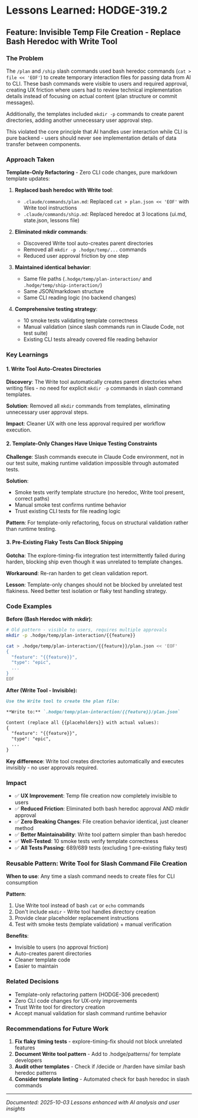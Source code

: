 # Lessons Learned: HODGE-319.2

## Feature: Invisible Temp File Creation - Replace Bash Heredoc with Write Tool

### The Problem
The `/plan` and `/ship` slash commands used bash heredoc commands (`cat > file << 'EOF'`) to create temporary interaction files for passing data from AI to CLI. These bash commands were visible to users and required approval, creating UX friction where users had to review technical implementation details instead of focusing on actual content (plan structure or commit messages).

Additionally, the templates included `mkdir -p` commands to create parent directories, adding another unnecessary user approval step.

This violated the core principle that AI handles user interaction while CLI is pure backend - users should never see implementation details of data transfer between components.

### Approach Taken
**Template-Only Refactoring** - Zero CLI code changes, pure markdown template updates:

1. **Replaced bash heredoc with Write tool**:
   - `.claude/commands/plan.md`: Replaced `cat > plan.json << 'EOF'` with Write tool instructions
   - `.claude/commands/ship.md`: Replaced heredoc at 3 locations (ui.md, state.json, lessons file)

2. **Eliminated mkdir commands**:
   - Discovered Write tool auto-creates parent directories
   - Removed all `mkdir -p .hodge/temp/...` commands
   - Reduced user approval friction by one step

3. **Maintained identical behavior**:
   - Same file paths (`.hodge/temp/plan-interaction/` and `.hodge/temp/ship-interaction/`)
   - Same JSON/markdown structure
   - Same CLI reading logic (no backend changes)

4. **Comprehensive testing strategy**:
   - 10 smoke tests validating template correctness
   - Manual validation (since slash commands run in Claude Code, not test suite)
   - Existing CLI tests already covered file reading behavior

### Key Learnings

#### 1. Write Tool Auto-Creates Directories
**Discovery**: The Write tool automatically creates parent directories when writing files - no need for explicit `mkdir -p` commands in slash command templates.

**Solution**: Removed all `mkdir` commands from templates, eliminating unnecessary user approval steps.

**Impact**: Cleaner UX with one less approval required per workflow execution.

#### 2. Template-Only Changes Have Unique Testing Constraints
**Challenge**: Slash commands execute in Claude Code environment, not in our test suite, making runtime validation impossible through automated tests.

**Solution**:
- Smoke tests verify template structure (no heredoc, Write tool present, correct paths)
- Manual smoke test confirms runtime behavior
- Trust existing CLI tests for file reading logic

**Pattern**: For template-only refactoring, focus on structural validation rather than runtime testing.

#### 3. Pre-Existing Flaky Tests Can Block Shipping
**Gotcha**: The explore-timing-fix integration test intermittently failed during harden, blocking ship even though it was unrelated to template changes.

**Workaround**: Re-ran harden to get clean validation report.

**Lesson**: Template-only changes should not be blocked by unrelated test flakiness. Need better test isolation or flaky test handling strategy.

### Code Examples

**Before (Bash Heredoc with mkdir):**
```bash
# Old pattern - visible to users, requires multiple approvals
mkdir -p .hodge/temp/plan-interaction/{{feature}}

cat > .hodge/temp/plan-interaction/{{feature}}/plan.json << 'EOF'
{
  "feature": "{{feature}}",
  "type": "epic",
  ...
}
EOF
```

**After (Write Tool - Invisible):**
```markdown
Use the Write tool to create the plan file:

**Write to:** `.hodge/temp/plan-interaction/{{feature}}/plan.json`

Content (replace all {{placeholders}} with actual values):
{
  "feature": "{{feature}}",
  "type": "epic",
  ...
}
```

**Key difference**: Write tool creates directories automatically and executes invisibly - no user approvals required.

### Impact
- ✅ **UX Improvement**: Temp file creation now completely invisible to users
- ✅ **Reduced Friction**: Eliminated both bash heredoc approval AND mkdir approval
- ✅ **Zero Breaking Changes**: File creation behavior identical, just cleaner method
- ✅ **Better Maintainability**: Write tool pattern simpler than bash heredoc
- ✅ **Well-Tested**: 10 smoke tests verify template correctness
- ✅ **All Tests Passing**: 689/689 tests (excluding 1 pre-existing flaky test)

### Reusable Pattern: Write Tool for Slash Command File Creation

**When to use**: Any time a slash command needs to create files for CLI consumption

**Pattern**:
1. Use Write tool instead of bash `cat` or `echo` commands
2. Don't include `mkdir` - Write tool handles directory creation
3. Provide clear placeholder replacement instructions
4. Test with smoke tests (template validation) + manual verification

**Benefits**:
- Invisible to users (no approval friction)
- Auto-creates parent directories
- Cleaner template code
- Easier to maintain

### Related Decisions
- Template-only refactoring pattern (HODGE-306 precedent)
- Zero CLI code changes for UX-only improvements
- Trust Write tool for directory creation
- Accept manual validation for slash command runtime behavior

### Recommendations for Future Work
1. **Fix flaky timing tests** - explore-timing-fix should not block unrelated features
2. **Document Write tool pattern** - Add to .hodge/patterns/ for template developers
3. **Audit other templates** - Check if /decide or /harden have similar bash heredoc patterns
4. **Consider template linting** - Automated check for bash heredoc in slash commands

---
_Documented: 2025-10-03_
_Lessons enhanced with AI analysis and user insights_
